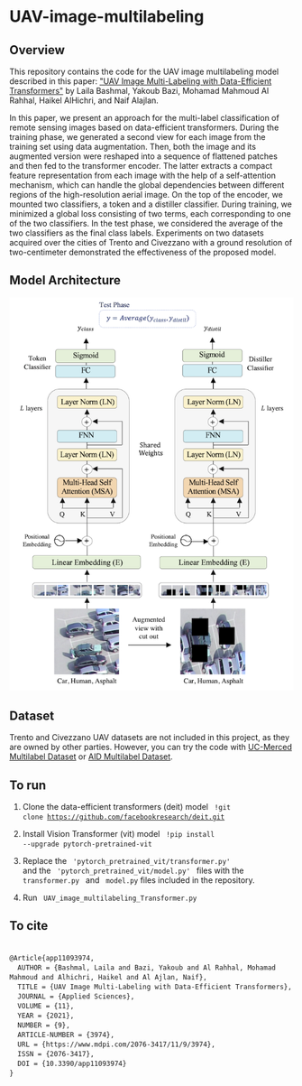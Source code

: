 # UAV-image-multilabeling


## Overview
This repository contains the code for the UAV image multilabeling model described in this paper: <a href="https://www.mdpi.com/2076-3417/11/9/3974/xml"> "UAV Image Multi-Labeling with Data-Efficient Transformers"</a> by Laila Bashmal, Yakoub Bazi, Mohamad Mahmoud Al Rahhal, Haikel AlHichri, and Naif Alajlan.


In this paper, we present an approach for the multi-label classification of remote sensing images based on data-efficient transformers. During the training phase, we generated a second view for each image from the training set using data augmentation. Then, both the image and its augmented version were reshaped into a sequence of flattened patches and then fed to the transformer encoder. The latter extracts a compact feature representation from each image with the help of a self-attention mechanism, which can handle the global dependencies between different regions of the high-resolution aerial image. On the top of the encoder, we mounted two classifiers, a token and a distiller classifier. During training, we minimized a global loss consisting of two terms, each corresponding to one of the two classifiers. In the test phase, we considered the average of the two classifiers as the final class labels. Experiments on two datasets acquired over the cities of Trento and Civezzano with a ground resolution of two-centimeter demonstrated the effectiveness of the proposed model.

## Model Architecture
![Model Architecture](model_arch.png)

## Dataset

Trento and Civezzano UAV datasets are not included in this project, as they are owned by other parties. However, you can try the code with <a href="https://bigearth.eu/datasets.html"> UC-Merced Multilabel Dataset</a> or <a href="https://github.com/Hua-YS/AID-Multilabel-Dataset">AID Multilabel Dataset</a>.

## To run

1. Clone the data-efficient transformers (deit) model
<code> !git clone https://github.com/facebookresearch/deit.git </code>

2. Install Vision Transformer (vit) model 
<code> !pip install --upgrade pytorch-pretrained-vit </code>

3. Replace the <code> 'pytorch_pretrained_vit/transformer.py' </code> and the <code> 'pytorch_pretrained_vit/model.py' </code> files with the <code> transformer.py </code> and <code> model.py</code> files included in the repository.

4. Run <code> UAV_image_multilabeling_Transformer.py </code>

## To cite
<code>
@Article{app11093974,
  AUTHOR = {Bashmal, Laila and Bazi, Yakoub and Al Rahhal, Mohamad Mahmoud and Alhichri, Haikel and Al Ajlan, Naif},
  TITLE = {UAV Image Multi-Labeling with Data-Efficient Transformers},
  JOURNAL = {Applied Sciences},
  VOLUME = {11},
  YEAR = {2021},
  NUMBER = {9},
  ARTICLE-NUMBER = {3974},
  URL = {https://www.mdpi.com/2076-3417/11/9/3974},
  ISSN = {2076-3417},
  DOI = {10.3390/app11093974}
}
</code>

